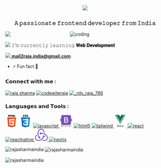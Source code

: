 <h1 align="center"><img src="https://i.postimg.cc/RVyLsqzJ/i-am-raja.gif" width="250"/></h1>
<h3 align="center">𝙰 𝚙𝚊𝚜𝚜𝚒𝚘𝚗𝚊𝚝𝚎 𝚏𝚛𝚘𝚗𝚝𝚎𝚗𝚍 𝚍𝚎𝚟𝚎𝚕𝚘𝚙𝚎𝚛 𝚏𝚛𝚘𝚖 𝙸𝚗𝚍𝚒𝚊</h3>

<a href="http://www.google.com" target="blank"><img align="right" alt="coding" width="300" src="https://i.postimg.cc/xCKQfL0K/coder-unscreen.gif"/></a>

<p align="left"> <a href="https://i.postimg.cc/KzdG7k0G/About-Me-by-raja.gif" target="blank"><img src="https://i.postimg.cc/KzdG7k0G/About-Me-by-raja.gif" width="200" /></a> </p>

<img src="https://i.postimg.cc/1tf7R1tV/computer-gif.gif" width="20"/> 𝙸’𝚖 𝚌𝚞𝚛𝚛𝚎𝚗𝚝𝚕𝚢 𝚕𝚎𝚊𝚛𝚗𝚒𝚗𝚐 **𝐖𝐞𝐛 𝐃𝐞𝐯𝐞𝐥𝐨𝐩𝐦𝐞𝐧𝐭**

<a href="mailto:mail2raja.india@gmail.com" > <img src="https://i.postimg.cc/gjHBLTkp/mail-gif-by-raja.gif" width="20"/> </a> **mail2raja.india@gmail.com**

- ⚡ Fun fact **🙂**

<h3 align="left">𝗖𝗼𝗻𝗻𝗲𝗰𝘁 𝘄𝗶𝘁𝗵 𝗺𝗲 :</h3>
<p align="left">
<a href="https://www.facebook.com/profile.php?id=100028266428460" target="blank"><img align="center" src="https://i.postimg.cc/vBTQyF5F/facebook-unscreen-raja.gif" alt="raja sharma" height="50" width="50" /></a>
<a href="https://twitter.com/CodeWithRaja?t=eYak8FtbUDBU1EuNPLZ6QA&s=09" target="blank"><img align="center" src="https://i.postimg.cc/XqhHh7hp/twitter-logo.gif" alt="codewiteraja" height="50" width="50" /></a>  
<a href="https://instagram.com/_rdx_raja_786" target="blank"><img align="center" src="https://i.postimg.cc/MKYg9jJX/instagram-unscreen.gif" alt="_rdx_raja_786" height="45" width="45" /></a>
</p>

<h3 align="left">𝗟𝗮𝗻𝗴𝘂𝗮𝗴𝗲𝘀 𝗮𝗻𝗱 𝗧𝗼𝗼𝗹𝘀 :</h3>
<p align="left">
<a href="https://www.w3.org/html/" target="_blank" rel="noreferrer"> <img src="https://raw.githubusercontent.com/devicons/devicon/master/icons/html5/html5-original-wordmark.svg" alt="html5" width="40" height="40"/></a>
<a href="https://www.w3schools.com/css/" target="_blank" rel="noreferrer"> <img src="https://raw.githubusercontent.com/devicons/devicon/master/icons/css3/css3-original-wordmark.svg" alt="css3" width="40" height="40"/></a>
<a href="https://developer.mozilla.org/en-US/docs/Web/JavaScript" target="_blank" rel="noreferrer"> <img src="https://i.postimg.cc/bJWQYMH5/javascript.png" alt="javascript" width="40" height="40"/> </a>
<a href="https://getbootstrap.com" target="_blank" rel="noreferrer"> <img src="https://raw.githubusercontent.com/devicons/devicon/master/icons/bootstrap/bootstrap-plain-wordmark.svg" alt="bootstrap" width="40" height="40"/></a>
<a href="https://www.jqueryscript.net/" target="_blank" rel="noreferrer"> <img src="https://i.postimg.cc/wxVpPmHS/jquery-1.png" alt="html5" width="40" height="40"/></a>
<a href="https://tailwindcss.com/" target="_blank" rel="noreferrer"> <img src="https://www.vectorlogo.zone/logos/tailwindcss/tailwindcss-icon.svg" alt="tailwind" width="40" height="40"/> </a>
<a href="https://vuejs.org/" target="_blank" rel="noreferrer"> <img src="https://raw.githubusercontent.com/devicons/devicon/master/icons/vuejs/vuejs-original-wordmark.svg" alt="vuejs" width="40" height="40"/> </a> 
<a href="https://reactjs.org/" target="_blank" rel="noreferrer"> <img src="https://i.postimg.cc/mZ8N2C9Y/react-gif-unscreen.gif" alt="react" width="55" height="40"/> </a>
<a href="https://reactnative.dev/" target="_blank" rel="noreferrer"> <img src="https://reactnative.dev/img/header_logo.svg" alt="reactnative" width="40" height="40"/> </a>
<a href="https://redux.js.org" target="_blank" rel="noreferrer"> <img src="https://raw.githubusercontent.com/devicons/devicon/master/icons/redux/redux-original.svg" alt="redux" width="40" height="40"/> </a> 
<a href="https://nextjs.org/" target="_blank" rel="noreferrer"> <img src="https://cdn.worldvectorlogo.com/logos/nextjs-2.svg" alt="nextjs" width="40" height="40"/> </a>
</p>

<p><img align="left" src="https://github-readme-stats.vercel.app/api/top-langs?username=rajasharmaindia&show_icons=true&locale=en&layout=compact" alt="rajasharmaindia" /></p>

<p>&nbsp;<img align="center" src="https://github-readme-stats.vercel.app/api?username=rajasharmaindia&show_icons=true&locale=en" alt="rajasharmaindia" /></p>

<p><img align="center" src="https://github-readme-streak-stats.herokuapp.com/?user=rajasharmaindia&" alt="rajasharmaindia" /></p>
